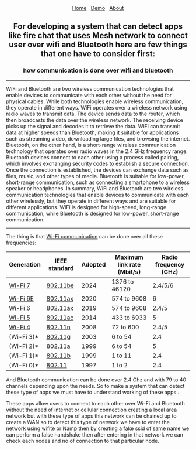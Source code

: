 
<div class="notification-menu">
  <div align="center">
      <a href="../">Home</a>&nbsp;&nbsp;&nbsp;<a href="../Demo">Demo</a>&nbsp;&nbsp;&nbsp;<a href="../about-kavach">About</a>
  </div>
</div>

<div align="center"><b><h2>For developing a system that can detect apps like fire chat that uses Mesh network to connect user over wifi and Bluetooth here are few things that one have to consider first:</h2></b></div>

<div align="center"><b><h3>how communication is done over wifi and bluetooth</h3></b></div>

---

WiFi and Bluetooth are two wireless communication technologies that enable devices to communicate with each other without the need for physical cables. While both technologies enable wireless communication, they operate in different ways.
WiFi operates over a wireless network using radio waves to transmit data. The device sends data to the router, which then broadcasts the data over the wireless network. The receiving device picks up the signal and decodes it to retrieve the data. WiFi can transmit data at higher speeds than Bluetooth, making it suitable for applications such as streaming video, downloading large files, and browsing the internet.
Bluetooth, on the other hand, is a short-range wireless communication technology that operates over radio waves in the 2.4 GHz frequency range. Bluetooth devices connect to each other using a process called pairing, which involves exchanging security codes to establish a secure connection. Once the connection is established, the devices can exchange data such as files, music, and other types of media. Bluetooth is suitable for low-power, short-range communication, such as connecting a smartphone to a wireless speaker or headphones.
In summary, WiFi and Bluetooth are two wireless communication technologies that enable devices to communicate with each other wirelessly, but they operate in different ways and are suitable for different applications. WiFi is designed for high-speed, long-range communication, while Bluetooth is designed for low-power, short-range communication.

---

The thing is that <a href="https://en.wikipedia.org/wiki/Wi-Fi_6">Wi-Fi communication</a> can be done over all these frequencies:

<table>
  <thead>
    <tr>
      <th>Generation</th>
      <th>IEEE standard</th>
      <th>Adopted</th>
      <th>Maximum link rate (Mbit/s)</th>
      <th>Radio frequency (GHz)</th>
    </tr>
  </thead>
  <tbody>
    <tr>
      <td><a href="https://en.wikipedia.org/wiki/IEEE_802.11be">Wi-Fi 7</a></td>
      <td><a href="https://en.wikipedia.org/wiki/IEEE_802.11be">802.11be</a></td>
      <td>2024</td>
      <td>1376 to 46120</td>
      <td>2.4/5/6</td>
    </tr>
    <tr>
      <td><a href="https://en.wikipedia.org/wiki/Wi-Fi_6">Wi-Fi 6E</a></td>
      <td><a href="https://en.wikipedia.org/wiki/Wi-Fi_6">802.11ax</a></td>
      <td>2020</td>
      <td>574 to 9608</td>
      <td>6</td>
    </tr>
    <tr>
      <td><a href="https://en.wikipedia.org/wiki/Wi-Fi_6">Wi-Fi 6</a></td>
      <td><a href="https://en.wikipedia.org/wiki/Wi-Fi_6">802.11ax</a></td>
      <td>2019</td>
      <td>574 to 9608</td>
      <td>2.4/5</td>
    </tr>
    <tr>
      <td><a href="https://en.wikipedia.org/wiki/IEEE_802.11ac-2013">Wi-Fi 5</a></td>
      <td><a href="https://en.wikipedia.org/wiki/IEEE_802.11ac-2013">802.11ac</a></td>
      <td>2014</td>
      <td>433 to 6933</td>
      <td>5</td>
    </tr>
    <tr>
      <td><a href="https://en.wikipedia.org/wiki/IEEE_802.11n-2009">Wi-Fi 4</a></td>
      <td><a href="https://en.wikipedia.org/wiki/IEEE_802.11n-2009">802.11n</a></td>
      <td>2008</td>
      <td>72 to 600</td>
      <td>2.4/5</td>
    </tr>
    <tr>
      <td>(Wi-Fi 3)*</td>
      <td><a href="https://en.wikipedia.org/wiki/IEEE_802.11g-2003">802.11g</a></td>
      <td>2003</td>
      <td>6 to 54</td>
      <td>2.4</td>
    </tr>
    <tr>
      <td>(Wi-Fi 2)*</td>
      <td><a href="https://en.wikipedia.org/wiki/IEEE_802.11a-1999">802.11a</a></td>
      <td>1999</td>
      <td>6 to 54</td>
      <td>5</td>
    </tr>
    <tr>
      <td>(Wi-Fi 1)*</td>
      <td><a href="https://en.wikipedia.org/wiki/IEEE_802.11b-1999">802.11b</a></td>
      <td>1999</td>
      <td>1 to 11</td>
      <td>2.4</td>
    </tr>
    <tr>
      <td>(Wi-Fi 0)*</td>
      <td><a href="https://en.wikipedia.org/wiki/IEEE_802.11_(legacy_mode)">802.11</a></td>
      <td>1997</td>
      <td>1 to 2</td>
      <td>2.4</td>
    </tr>
  </tbody>
</table>

And Bluetooth communication can be done over 2.4 Ghz and with 79 to 40 channels depending upon the needs.
So to make a system that can detect these type of apps we must have to understand working of these apps .

These apps allow users to connect to each other over Wi-Fi and Bluetooth without the need of internet or cellular connection creating a local area network but with these type of apps this network can be chained up to create a WAN so to detect this type of network we have to enter the network using wifite or Namp then by creating a fake ssid of same name we can perform a false handshake then after entering in that network we can check each nodes and no of connection to that particular node.


